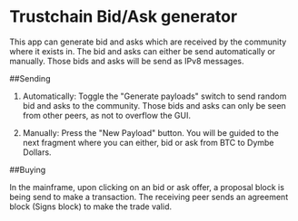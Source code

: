 # Trustchain Bid/Ask generator

This app can generate bid and asks which are received by the community where it exists in.
The bid and asks can either be send automatically or manually. Those bids and asks will be send as IPv8 messages.

##Sending

1. Automatically:
   Toggle the "Generate payloads" switch to send random bid and asks to the community.
   Those bids and asks can only be seen from other peers, as not to overflow the GUI.

1. Manually:
    Press the "New Payload" button.
    You will be guided to the next fragment where you can either, bid or ask from BTC to Dymbe Dollars.

##Buying

In the mainframe, upon clicking on an bid or ask offer, a proposal block is being send to make a transaction.
The receiving peer sends an agreement block (Signs block) to make the trade valid.
